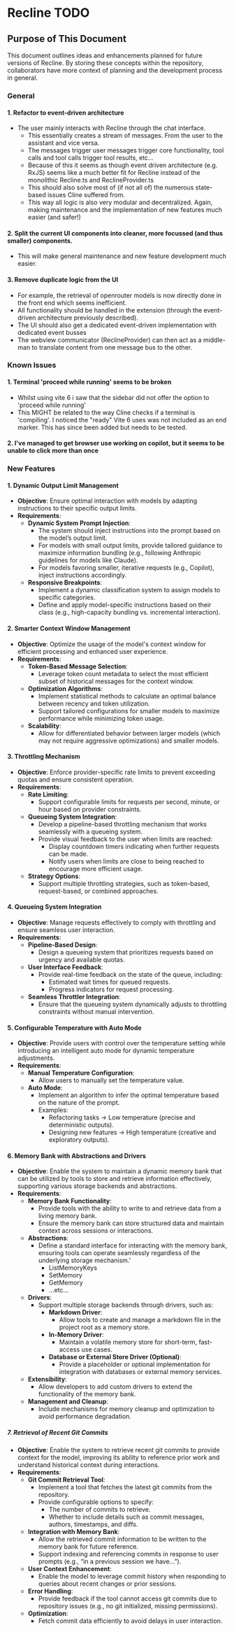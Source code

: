 # Recline TODO

## Purpose of This Document
This document outlines ideas and enhancements planned for future versions of Recline.
By storing these concepts within the repository, collaborators have more context of planning and the development process in general.

### **General**

#### **1. Refactor to event-driven architecture**
  - The user mainly interacts with Recline through the chat interface.
    - This essentially creates a stream of messages. From the user to the assistant and vice versa.
    - The messages trigger user messages trigger core functionality, tool calls and tool calls trigger tool results, etc...
    - Because of this it seems as though event driven architecture (e.g. RxJS) seems like a much better fit for Recline instead of the monolithic Recline.ts and ReclineProvider.ts
    - This should also solve most of (if not all of) the numerous state-based issues Cline suffered from.
    - This way all logic is also very modular and decentralized. Again, making maintenance and the implementation of new features much easier (and safer!)

#### **2. Split the current UI components into cleaner, more focussed (and thus smaller) components.**
  - This will make general maintenance and new feature development much easier.

#### **3. Remove duplicate logic from the UI**
  - For example, the retrieval of openrouter models is now directly done in the front end which seems inefficient.
  - All functionality should be handled in the extension (through the event-driven architecture previously described).
  - The UI should also get a dedicated event-driven implementation with dedicated event busses
  - The webview communicator (ReclineProvider) can then act as a middle-man to translate content from one message bus to the other.

### **Known Issues**
#### **1. Terminal 'proceed while running' seems to be broken**
  - Whilst using vite 6 i saw that the sidebar did not offer the option to 'proceed while running'
  - This MIGHT be related to the way Cline checks if a terminal is 'compiling'. I noticed the "ready" Vite 6 uses was not included as an end marker. This has since been added but needs to be tested.
#### **2. I've managed to get browser use working on copilot, but it seems to be unable to click more than once**

### **New Features**
#### **1. Dynamic Output Limit Management**
- **Objective**: Ensure optimal interaction with models by adapting instructions to their specific output limits.
- **Requirements**:
  - **Dynamic System Prompt Injection**:
    - The system should inject instructions into the prompt based on the model’s output limit.
    - For models with small output limits, provide tailored guidance to maximize information bundling (e.g., following Anthropic guidelines for models like Claude).
    - For models favoring smaller, iterative requests (e.g., Copilot), inject instructions accordingly.
  - **Responsive Breakpoints**:
    - Implement a dynamic classification system to assign models to specific categories.
    - Define and apply model-specific instructions based on their class (e.g., high-capacity bundling vs. incremental interaction).

#### **2. Smarter Context Window Management**
- **Objective**: Optimize the usage of the model's context window for efficient processing and enhanced user experience.
- **Requirements**:
  - **Token-Based Message Selection**:
    - Leverage token count metadata to select the most efficient subset of historical messages for the context window.
  - **Optimization Algorithms**:
    - Implement statistical methods to calculate an optimal balance between recency and token utilization.
    - Support tailored configurations for smaller models to maximize performance while minimizing token usage.
  - **Scalability**:
    - Allow for differentiated behavior between larger models (which may not require aggressive optimizations) and smaller models.

#### **3. Throttling Mechanism**
- **Objective**: Enforce provider-specific rate limits to prevent exceeding quotas and ensure consistent operation.
- **Requirements**:
  - **Rate Limiting**:
    - Support configurable limits for requests per second, minute, or hour based on provider constraints.
  - **Queueing System Integration**:
    - Develop a pipeline-based throttling mechanism that works seamlessly with a queueing system.
    - Provide visual feedback to the user when limits are reached:
      - Display countdown timers indicating when further requests can be made.
      - Notify users when limits are close to being reached to encourage more efficient usage.
  - **Strategy Options**:
    - Support multiple throttling strategies, such as token-based, request-based, or combined approaches.

#### **4. Queueing System Integration**
- **Objective**: Manage requests effectively to comply with throttling and ensure seamless user interaction.
- **Requirements**:
  - **Pipeline-Based Design**:
    - Design a queueing system that prioritizes requests based on urgency and available quotas.
  - **User Interface Feedback**:
    - Provide real-time feedback on the state of the queue, including:
      - Estimated wait times for queued requests.
      - Progress indicators for request processing.
  - **Seamless Throttler Integration**:
    - Ensure that the queueing system dynamically adjusts to throttling constraints without manual intervention.

#### **5. Configurable Temperature with Auto Mode**
- **Objective**: Provide users with control over the temperature setting while introducing an intelligent auto mode for dynamic temperature adjustments.
- **Requirements**:
  - **Manual Temperature Configuration**:
    - Allow users to manually set the temperature value.
  - **Auto Mode**:
    - Implement an algorithm to infer the optimal temperature based on the nature of the prompt.
    - Examples:
      - Refactoring tasks → Low temperature (precise and deterministic outputs).
      - Designing new features → High temperature (creative and exploratory outputs).

#### **6. Memory Bank with Abstractions and Drivers**
- **Objective**: Enable the system to maintain a dynamic memory bank that can be utilized by tools to store and retrieve information effectively, supporting various storage backends and abstractions.
- **Requirements**:
  - **Memory Bank Functionality**:
    - Provide tools with the ability to write to and retrieve data from a living memory bank.
    - Ensure the memory bank can store structured data and maintain context across sessions or interactions.
  - **Abstractions**:
    - Define a standard interface for interacting with the memory bank, ensuring tools can operate seamlessly regardless of the underlying storage mechanism.'
      - ListMemoryKeys
      - SetMemory
      - GetMemory
      - ...etc...
  - **Drivers**:
    - Support multiple storage backends through drivers, such as:
      - **Markdown Driver**:
        - Allow tools to create and manage a markdown file in the project root as a memory store.
      - **In-Memory Driver**:
        - Maintain a volatile memory store for short-term, fast-access use cases.
      - **Database or External Store Driver (Optional)**:
        - Provide a placeholder or optional implementation for integration with databases or external memory services.
  - **Extensibility**:
    - Allow developers to add custom drivers to extend the functionality of the memory bank.
  - **Management and Cleanup**:
    - Include mechanisms for memory cleanup and optimization to avoid performance degradation.

##### **7. Retrieval of Recent Git Commits**
- **Objective**: Enable the system to retrieve recent git commits to provide context for the model, improving its ability to reference prior work and understand historical context during interactions.
- **Requirements**:
  - **Git Commit Retrieval Tool**:
    - Implement a tool that fetches the latest git commits from the repository.
    - Provide configurable options to specify:
      - The number of commits to retrieve.
      - Whether to include details such as commit messages, authors, timestamps, and diffs.
  - **Integration with Memory Bank**:
    - Allow the retrieved commit information to be written to the memory bank for future reference.
    - Support indexing and referencing commits in response to user prompts (e.g., “in a previous session we have...”).
  - **User Context Enhancement**:
    - Enable the model to leverage commit history when responding to queries about recent changes or prior sessions.
  - **Error Handling**:
    - Provide feedback if the tool cannot access git commits due to repository issues (e.g., no git initialized, missing permissions).
  - **Optimization**:
    - Fetch commit data efficiently to avoid delays in user interaction.

